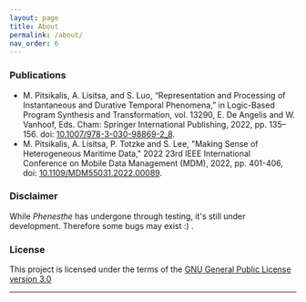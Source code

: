 ```yaml
---
layout: page
title: About
permalink: /about/
nav_order: 6 
---
```

### Publications
* M. Pitsikalis, A. Lisitsa, and S. Luo, “Representation and Processing of Instantaneous and Durative Temporal Phenomena,” in Logic-Based Program Synthesis and Transformation, vol. 13290, E. De Angelis and W. Vanhoof, Eds. Cham: Springer International Publishing, 2022, pp. 135–156. doi: [10.1007/978-3-030-98869-2_8](https://www.springerprofessional.de/en/representation-and-processing-of-instantaneous-and-durative-temp/20214100).
*  M. Pitsikalis, A. Lisitsa, P. Totzke and S. Lee, "Making Sense of Heterogeneous Maritime Data," 2022 23rd IEEE International Conference on Mobile Data Management (MDM), 2022, pp. 401-406, doi: [10.1109/MDM55031.2022.00089](https://ieeexplore.ieee.org/document/9861145).



### Disclaimer

While _Phenesthe_ has undergone through testing, it's still under development.  Therefore some bugs may exist :) . 



### License

This project is licensed under the terms of the [GNU General Public License version 3.0](https://www.gnu.org/licenses/gpl-3.0.html)

---
